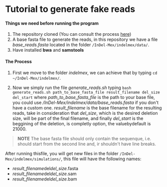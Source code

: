 # Tutorial to generate fake reads

#### Things we need before running the program
1. The repository cloned (You can consult the process [here](./BasicTutorial.md))
2. A base fasta file to generate the reads, in this repository we have a file *base_reads.fasta* located in the folder `/InDel-Mex/indelmex/data/`.
3. Have installed **bwa** and **samstools**

#### The Process
1. First we move to the folder *indelmex*, we can achieve that by typing `cd ~/InDel-Mex/indelmex/`.

2. Now we simply run the file *generate_reads.sh* typing `bash generate_reads.sh path_to_base_fasta_file result_filename del_size del_start` where *path_to_base_fasta_file* is the path to your base file, you could use */InDel-Mex/indelmex/data/base_reads.fasta* if you don't have a custom one. *result_filename* is the base filename for the resulting reads, take in consideration that *del_size*, which is the desired deletion size, will be part of the final filename, and finally *del_start* is the beggining of the deletion, is completly option, the valuebydefault is 21000.


> **NOTE** The  base fasta file should only contain the sequenque, i.e. should start from the second line and, ir shouldn't have line breaks.




After running thisfile, you will get new files in the folder `/InDel-Mex/indelmex/simulations/`, this file will have the following names:
* *result_filename*del*del_size*.fasta
* *result_filename*del*del_size*.sam
* *result_filename*del*del_size*.bam
